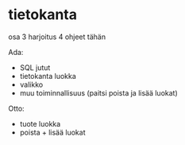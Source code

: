 # tietokanta
osa 3 harjoitus 4
ohjeet tähän

Ada:
- SQL jutut
- tietokanta luokka
- valikko
- muu toiminnallisuus (paitsi poista ja lisää luokat)

Otto:
- tuote luokka
- poista + lisää luokat
